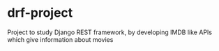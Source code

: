 # drf-project
Project to study Django REST framework, by developing IMDB like APIs which give information about movies
